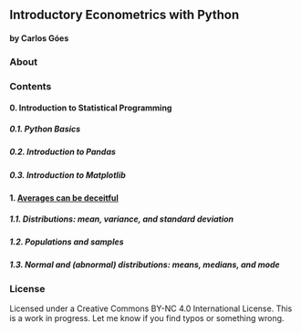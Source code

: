 ## Introductory Econometrics with Python
#### by Carlos Góes

### About

### Contents
#### 0. Introduction to Statistical Programming
##### 0.1. Python Basics
##### 0.2. Introduction to Pandas
##### 0.3. Introduction to Matplotlib

#### 1. [Averages can be deceitful](https://github.com/omercadopopular/cgoes/blob/master/IntroEconometricsPython/1.%20Averages%20can%20be%20deceitful.ipynb)
##### 1.1. Distributions: mean, variance, and standard deviation
##### 1.2. Populations and samples
##### 1.3. Normal and (abnormal) distributions: means, medians, and mode

### License

Licensed under a Creative Commons BY-NC 4.0 International License. This is a work in progress. Let me know if you find typos or something wrong.
